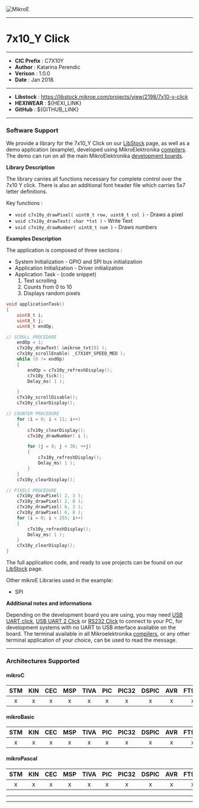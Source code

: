 ![MikroE](http://www.mikroe.com/img/designs/beta/logo_small.png)

---

# 7x10_Y Click

---

- **CIC Prefix**  : C7X10Y
- **Author**      : Katarina Perendic
- **Verison**     : 1.0.0
- **Date**        : Jan 2018.

---

- **Libstock** : https://libstock.mikroe.com/projects/view/2198/7x10-y-click
- **HEXIWEAR** : ${HEXI_LINK}
- **GitHub**   : ${GITHUB_LINK}

---

### Software Support

We provide a library for the 7x10_Y Click on our [LibStock](https://libstock.mikroe.com/projects/view/2198/7x10-y-click) 
page, as well as a demo application (example), developed using MikroElektronika 
[compilers](http://shop.mikroe.com/compilers). The demo can run on all the main 
MikroElektronika [development boards](http://shop.mikroe.com/development-boards).

**Library Description**

The library carries all functions necessary for complete control over the 7x10 Y click. 
There is also an additional font header file which carries 5x7 letter definitions.

Key functions :

- ``` void c7x10y_drawPixel( uint8_t row, uint8_t col ) ``` - Draws a pixel
- ``` void c7x10y_drawText( char *txt ) ``` - Write Text
- ``` void c7x10y_drawNumber( uint8_t num ) ``` - Draws numbers

**Examples Description**

The application is composed of three sections :

- System Initialization - GPIO and SPI bus initialization
- Application Initialization - Driver initialization
- Application Task - (code snippet)
  1. Text scrolling
  2. Counts from 0 to 10
  3. Displays random pixels


```.c
void applicationTask()
{
    uint8_t i;
    uint8_t j;
    uint8_t endOp;

// SCROLL PROCEDURE
    endOp = 1;
    c7x10y_drawText( &mikroe_txt[0] );
    c7x10y_scrollEnable( _C7X10Y_SPEED_MED );
    while (0 != endOp)
    {
        endOp = c7x10y_refreshDisplay();
        c7x10y_tick();
        Delay_ms( 1 );

    }
    c7x10y_scrollDisable();
    c7x10y_clearDisplay();

// COUNTER PROCEDURE
    for (i = 0; i < 11; i++)
    {
        c7x10y_clearDisplay();
        c7x10y_drawNumber( i );

        for (j = 0; j < 30; ++j)
        {
            c7x10y_refreshDisplay();
            Delay_ms( 1 );
        }
    }
    c7x10y_clearDisplay();

// PIXELS PROCEDURE
    c7x10y_drawPixel( 2, 3 );
    c7x10y_drawPixel( 2, 8 );
    c7x10y_drawPixel( 6, 3 );
    c7x10y_drawPixel( 6, 8 );
    for (i = 0; i < 255; i++)
    {
        c7x10y_refreshDisplay();
        Delay_ms( 1 );
    }
    c7x10y_clearDisplay();
}
```

The full application code, and ready to use projects can be found on our 
[LibStock](https://libstock.mikroe.com/projects/view/2198/7x10-y-click) page.

Other mikroE Libraries used in the example:

- SPI

**Additional notes and informations**

Depending on the development board you are using, you may need 
[USB UART click](http://shop.mikroe.com/usb-uart-click), 
[USB UART 2 Click](http://shop.mikroe.com/usb-uart-2-click) or 
[RS232 Click](http://shop.mikroe.com/rs232-click) to connect to your PC, for 
development systems with no UART to USB interface available on the board. The 
terminal available in all Mikroelektronika 
[compilers](http://shop.mikroe.com/compilers), or any other terminal application 
of your choice, can be used to read the message.

---
### Architectures Supported

#### mikroC

| STM | KIN | CEC | MSP | TIVA | PIC | PIC32 | DSPIC | AVR | FT90x |
|:-:|:-:|:-:|:-:|:-:|:-:|:-:|:-:|:-:|:-:|
| x | x | x | x | x | x | x | x | x | x |

#### mikroBasic

| STM | KIN | CEC | MSP | TIVA | PIC | PIC32 | DSPIC | AVR | FT90x |
|:-:|:-:|:-:|:-:|:-:|:-:|:-:|:-:|:-:|:-:|
| x | x | x | x | x | x | x | x | x | x |

#### mikroPascal

| STM | KIN | CEC | MSP | TIVA | PIC | PIC32 | DSPIC | AVR | FT90x |
|:-:|:-:|:-:|:-:|:-:|:-:|:-:|:-:|:-:|:-:|
| x | x | x | x | x | x | x | x | x | x |

---
---
